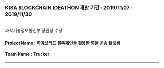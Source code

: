 ### KISA BLOCKCHAIN IDEATHON **개발 기간 : 2019/11/07 - 2019/11/30**
<br/>
과학기술정보통신부 장관상 수상

#### Project Name : 하이브리드 블록체인을 활용한 화물 운송 플랫폼 
#### Team Name : Trucker
<hr/>

